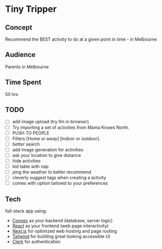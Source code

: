 # Tiny Tripper

## Concept

Recommend the BEST activity to do at a given point in time - in Melbourne

## Audience

Parents in Melbourne

## Time Spent

50 hrs

## TODO

- [ ] add image upload (try llm in browser)
- [ ] Try importing a set of activities from Mama Knows North.
- [ ] PUSH TO PEOPLE
- [ ] Filters [Home or away] [indoor or outdoor].
- [ ] better search
- [ ] add image generation for activities
- [ ] ask your location to give distance
- [ ] hide activities
- [ ] kid table with nap
- [ ] ping the weather to better recommend
- [ ] cleverly suggest tags when creating a activity
- [ ] comes with option tailored to your preferences

## Tech

full-stack app using:

- [Convex](https://convex.dev/) as your backend (database, server logic)
- [React](https://react.dev/) as your frontend (web page interactivity)
- [Next.js](https://nextjs.org/) for optimized web hosting and page routing
- [Tailwind](https://tailwindcss.com/) for building great looking accessible UI
- [Clerk](https://clerk.com/) for authentication
